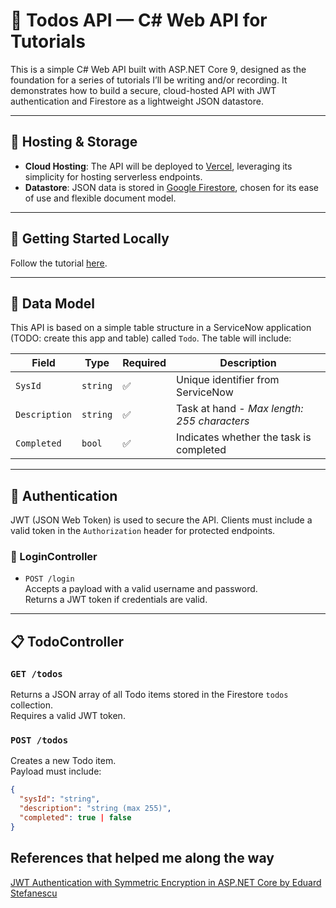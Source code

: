 # 📝 Todos API — C# Web API for Tutorials

This is a simple C# Web API built with ASP.NET Core 9, designed as the foundation for a series of tutorials I’ll be writing and/or recording. It demonstrates how to build a secure, cloud-hosted API with JWT authentication and Firestore as a lightweight JSON datastore.

---

## 🚀 Hosting & Storage

- **Cloud Hosting**: The API will be deployed to [Vercel](https://vercel.com), leveraging its simplicity for hosting serverless endpoints.
- **Datastore**: JSON data is stored in [Google Firestore](https://firebase.google.com/docs/firestore), chosen for its ease of use and flexible document model.

---

## 🔨 Getting Started Locally
Follow the tutorial <a href="docs/INSTALL.md" target="_blank">here</a>.

---

## 🧩 Data Model

This API is based on a simple table structure in a ServiceNow application (TODO: create this app and table) called `Todo`. The table will include:

| Field        | Type     | Required | Description                                      |
|--------------|----------|----------|--------------------------------------------------|
| `SysId`      | `string` | ✅        | Unique identifier from ServiceNow               |
| `Description`| `string` | ✅        |Task at hand - *Max length: 255 characters*                      |
| `Completed`  | `bool`   | ✅        | Indicates whether the task is completed         |

---

## 🔐 Authentication

JWT (JSON Web Token) is used to secure the API. Clients must include a valid token in the `Authorization` header for protected endpoints.

### 🔑 LoginController

- `POST /login`  
  Accepts a payload with a valid username and password.  
  Returns a JWT token if credentials are valid.

---

## 📋 TodoController

### `GET /todos`  
Returns a JSON array of all Todo items stored in the Firestore `todos` collection.  
Requires a valid JWT token.

### `POST /todos`  
Creates a new Todo item.  
Payload must include:

```json
{
  "sysId": "string",
  "description": "string (max 255)",
  "completed": true | false
}
```

## References that helped me along the way
<a href="https://dev.to/eduardstefanescu/jwt-authentication-with-symmetric-encryption-in-asp-net-core-2i53" target="_blank">JWT Authentication with Symmetric Encryption in ASP.NET Core by Eduard Stefanescu</a>
